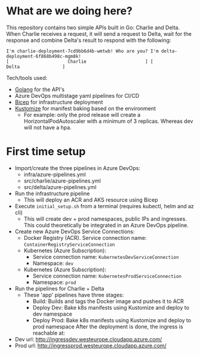 # What are we doing here?
This repository contains two simple APIs built in Go: Charlie and Delta. When Charlie receives a request, it will send a request to Delta, wait for the response and combine Delta's result to respond with the following:
```
I'm charlie-deployment-7cd9bb6d4b-wmtwb! Who are you? I'm delta-deployment-6f868b498c-mgm8k!
[                      Charlie                      ] [               Delta                ]
```

Tech/tools used:
- [Golang](https://golang.org/) for the API's
- Azure DevOps multistage yaml pipelines for CI/CD
- [Bicep](https://github.com/Azure/bicep) for infrastructure deployment
- [Kustomize](https://github.com/kubernetes-sigs/kustomize) for manifest baking based on the environment
	- For example: only the prod release will create a HorizontalPodAutoscaler with a minimum of 3 replicas. Whereas dev will not have a hpa.

# First time setup
- Import/create the three pipelines in Azure DevOps:
	- infra/azure-pipelines.yml
	- src/charlie/azure-pipelines.yml
	- src/delta/azure-pipelines.yml
- Run the infrastructure pipeline
	- This will deploy an ACR and AKS resource using Bicep
- Execute `initial_setup.sh` from a terminal (requires kubectl, helm and az cli)
	- This will create dev + prod namespaces, public IPs and ingresses. This could theoretically be integrated in an Azure DevOps pipeline. 
- Create new Azure DevOps Service Connections:
	- Docker Registry (ACR). Service connection name: `ContainerRegistryServiceConnection`
	- Kubernetes (Azure Subscription):
		- Service connection name: `KubernetesDevServiceConnection`
		- Namespace: `dev`
	- Kubernetes (Azure Subscription):
		- Service connection name: `KubernetesProdServiceConnection`
		- Namespace: `prod`
- Run the pipelines for Charlie + Delta
	- These 'app' pipelines have three stages:
		- Build: Builds and tags the Docker image and pushes it to ACR
		- Deploy Dev: Bake k8s manifests using Kustomize and deploy to dev namespace
		- Deploy Prod: Bake k8s manifests using Kustomize and deploy to prod namespace
After the deployment is done, the ingress is reachable at:
- Dev url: http://ingressdev.westeurope.cloudapp.azure.com/
- Prod url: http://ingressprod.westeurope.cloudapp.azure.com/
